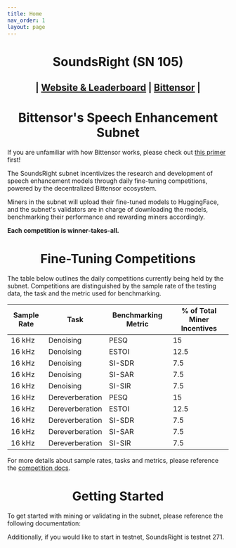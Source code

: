 ```yaml
---
title: Home
nav_order: 1
layout: page
---
```

<h1 align="center">SoundsRight (SN 105)</h1>
<h2 align="center">| <a href="https://soundsright.ai">Website & Leaderboard</a> | <a href="https://bittensor.com/">Bittensor</a> |</h2>

<h1 align="center">Bittensor's Speech Enhancement Subnet</h1>

If you are unfamiliar with how Bittensor works, please check out [this primer](https://docs.bittensor.com/learn/bittensor-building-blocks) first!

The SoundsRight subnet incentivizes the research and development of speech enhancement models through daily fine-tuning competitions, powered by the decentralized Bittensor ecosystem. 

Miners in the subnet will upload their fine-tuned models to HuggingFace, and the subnet's validators are in charge of downloading the models, benchmarking their performance and rewarding miners accordingly. 

**Each competition is winner-takes-all.**

<h1 align="center">Fine-Tuning Competitions</h1>

The table below outlines the daily competitions currently being held by the subnet. Competitions are distinguished by the sample rate of the testing data, the task and the metric used for benchmarking.

| Sample Rate | Task | Benchmarking Metric | % of Total Miner Incentives | 
| ----------- | ---- | ------ | --------------------------- |
| 16 kHz | Denoising | PESQ | 15 |
| 16 kHz | Denoising | ESTOI | 12.5 |
| 16 kHz | Denoising | SI-SDR | 7.5 |
| 16 kHz | Denoising | SI-SAR | 7.5 |
| 16 kHz | Denoising | SI-SIR | 7.5 |
| 16 kHz | Dereverberation | PESQ | 15 |
| 16 kHz | Dereverberation | ESTOI | 12.5 |
| 16 kHz | Dereverberation | SI-SDR | 7.5 |
| 16 kHz | Dereverberation | SI-SAR | 7.5 |
| 16 kHz | Dereverberation | SI-SIR | 7.5 |

For more details about sample rates, tasks and metrics, please reference the [competition docs](docs/subnet/competitions.md).

<h1 align="center">Getting Started</h1>

To get started with mining or validating in the subnet, please reference the following documentation:

Additionally, if you would like to start in testnet, SoundsRight is testnet 271.